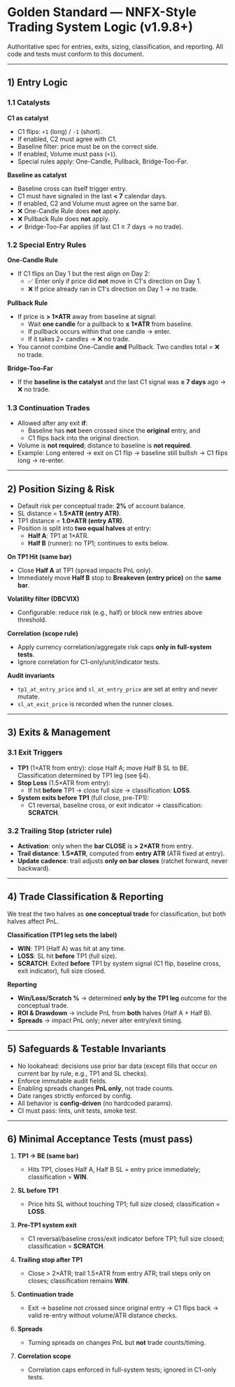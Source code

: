 # Golden Standard — NNFX-Style Trading System Logic (v1.9.8+)

Authoritative spec for entries, exits, sizing, classification, and reporting. All code and tests must conform to this document.

---

## 1) Entry Logic

### 1.1 Catalysts
**C1 as catalyst**
- C1 flips: `+1` (long) / `-1` (short).
- If enabled, C2 must agree with C1.
- Baseline filter: price must be on the correct side.
- If enabled, Volume must pass (`+1`).
- Special rules apply: One-Candle, Pullback, Bridge-Too-Far.

**Baseline as catalyst**
- Baseline cross can itself trigger entry.
- C1 must have signaled in the last **< 7** calendar days.
- If enabled, C2 and Volume must agree on the same bar.
- ❌ One-Candle Rule does **not** apply.
- ❌ Pullback Rule does **not** apply.
- ✔ Bridge-Too-Far applies (if last C1 ≥ 7 days → no trade).

### 1.2 Special Entry Rules
**One-Candle Rule**
- If C1 flips on Day 1 but the rest align on Day 2:
  - ✅ Enter only if price did **not** move in C1's direction on Day 1.
  - ❌ If price already ran in C1's direction on Day 1 → no trade.

**Pullback Rule**
- If price is **> 1×ATR** away from baseline at signal:
  - Wait **one candle** for a pullback to **≤ 1×ATR** from baseline.
  - If pullback occurs within that one candle → enter.
  - If it takes 2+ candles → ❌ no trade.
- You cannot combine One-Candle **and** Pullback. Two candles total = ❌ no trade.

**Bridge-Too-Far**
- If the **baseline is the catalyst** and the last C1 signal was **≥ 7 days** ago → ❌ no trade.

### 1.3 Continuation Trades
- Allowed after any exit **if**:
  - Baseline has **not** been crossed since the **original** entry, and
  - C1 flips back into the original direction.
- Volume is **not required**; distance to baseline is **not required**.
- Example: Long entered → exit on C1 flip → baseline still bullish → C1 flips long → re-enter.

---

## 2) Position Sizing & Risk

- Default risk per conceptual trade: **2%** of account balance.
- SL distance = **1.5×ATR (entry ATR)**.
- TP1 distance = **1.0×ATR (entry ATR)**.
- Position is split into **two equal halves** at entry:
  - **Half A**: TP1 at 1×ATR.
  - **Half B** (runner): no TP1; continues to exits below.

**On TP1 Hit (same bar)**
- Close **Half A** at TP1 (spread impacts PnL only).
- Immediately move **Half B** stop to **Breakeven (entry price)** on the **same bar**.

**Volatility filter (DBCVIX)**
- Configurable: reduce risk (e.g., half) or block new entries above threshold.

**Correlation (scope rule)**
- Apply currency correlation/aggregate risk caps **only in full-system tests**.
- Ignore correlation for C1-only/unit/indicator tests.

**Audit invariants**
- `tp1_at_entry_price` and `sl_at_entry_price` are set at entry and never mutate.
- `sl_at_exit_price` is recorded when the runner closes.

---

## 3) Exits & Management

### 3.1 Exit Triggers
- **TP1** (1×ATR from entry): close Half A; move Half B SL to BE. Classification determined by TP1 leg (see §4).
- **Stop Loss** (1.5×ATR from entry):
  - If hit **before** TP1 → close full size → classification: **LOSS**.
- **System exits before TP1** (full close, pre-TP1):
  - C1 reversal, baseline cross, or exit indicator → classification: **SCRATCH**.

### 3.2 Trailing Stop (stricter rule)
- **Activation**: only when the **bar CLOSE** is **> 2×ATR** from entry.
- **Trail distance**: **1.5×ATR**, computed from **entry ATR** (ATR fixed at entry).
- **Update cadence**: trail adjusts **only on bar closes** (ratchet forward, never backward).

---

## 4) Trade Classification & Reporting

We treat the two halves as **one conceptual trade** for classification, but both halves affect PnL.

**Classification (TP1 leg sets the label)**
- **WIN**: TP1 (Half A) was hit at any time.
- **LOSS**: SL hit **before** TP1 (full size).
- **SCRATCH**: Exited **before** TP1 by system signal (C1 flip, baseline cross, exit indicator), full size closed.

**Reporting**
- **Win/Loss/Scratch %** → determined **only by the TP1 leg** outcome for the conceptual trade.
- **ROI & Drawdown** → include PnL from **both** halves (Half A + Half B).
- **Spreads** → impact PnL only; never alter entry/exit timing.

---

## 5) Safeguards & Testable Invariants

- No lookahead: decisions use prior bar data (except fills that occur on current bar by rule, e.g., TP1 and SL checks).
- Enforce immutable audit fields.
- Enabling spreads changes **PnL only**, not trade counts.
- Date ranges strictly enforced by config.
- All behavior is **config-driven** (no hardcoded params).
- CI must pass: lints, unit tests, smoke test.

---

## 6) Minimal Acceptance Tests (must pass)

1. **TP1 → BE (same bar)**
   - Hits TP1, closes Half A, Half B SL = entry price immediately; classification = **WIN**.

2. **SL before TP1**
   - Price hits SL without touching TP1; full size closed; classification = **LOSS**.

3. **Pre-TP1 system exit**
   - C1 reversal/baseline cross/exit indicator before TP1; full size closed; classification = **SCRATCH**.

4. **Trailing stop after TP1**
   - Close > 2×ATR; trail 1.5×ATR from entry ATR; trail steps only on closes; classification remains **WIN**.

5. **Continuation trade**
   - Exit → baseline not crossed since original entry → C1 flips back → valid re-entry without volume/ATR distance checks.

6. **Spreads**
   - Turning spreads on changes PnL but **not** trade counts/timing.

7. **Correlation scope**
   - Correlation caps enforced in full-system tests; ignored in C1-only tests.
